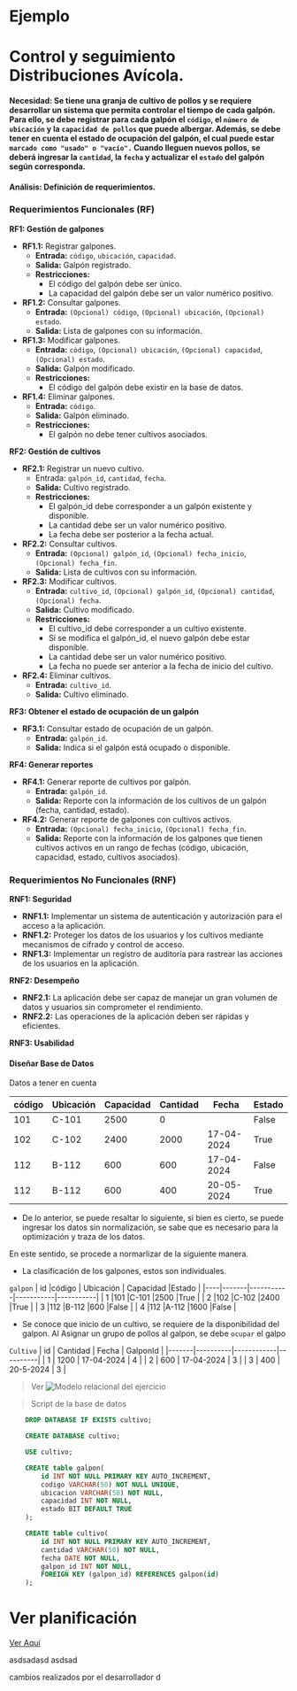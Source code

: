 # Ejemplo

# Control y seguimiento Distribuciones Avícola. 

#### Necesidad:  Se tiene una granja de cultivo de pollos y se requiere desarrollar un sistema que permita controlar el tiempo de cada galpón. Para ello, se debe registrar para cada galpón el `código`, el `número de ubicación` y la `capacidad de pollos` que puede albergar. Además, se debe tener en cuenta el estado de ocupación del galpón, el cual puede estar `marcado como "usado" o "vacío".` Cuando lleguen nuevos pollos, se deberá ingresar la `cantidad`, la `fecha` y actualizar el `estado` del galpón según corresponda.

#### Análisis: Definición de requerimientos.

### Requerimientos Funcionales (RF)

**RF1: Gestión de galpones**

* **RF1.1:** Registrar galpones.
    * **Entrada:** `código`, `ubicación`, `capacidad`.
    * **Salida:** Galpón registrado.
    * **Restricciones:**
        * El código del galpón debe ser único.
        * La capacidad del galpón debe ser un valor numérico positivo.
* **RF1.2:** Consultar galpones.
    * **Entrada:** `(Opcional) código`, `(Opcional) ubicación`, `(Opcional) estado`.
    * **Salida:** Lista de galpones con su información.
* **RF1.3:** Modificar galpones.
    * **Entrada:** `código`, `(Opcional) ubicación`, `(Opcional) capacidad`, `(Opcional) estado`.
    * **Salida:** Galpón modificado.
    * **Restricciones:**
        * El código del galpón debe existir en la base de datos.
* **RF1.4:** Eliminar galpones.
    * **Entrada:** `código`.
    * **Salida:** Galpón eliminado.
    * **Restricciones:**
        * El galpón no debe tener cultivos asociados.

**RF2: Gestión de cultivos**

* **RF2.1:** Registrar un nuevo cultivo.
    * Entrada: `galpón_id`, `cantidad`, `fecha`.
    * **Salida:** Cultivo registrado.
    * **Restricciones:**
        * El galpón_id debe corresponder a un galpón existente y disponible.
        * La cantidad debe ser un valor numérico positivo.
        * La fecha debe ser posterior a la fecha actual.
* **RF2.2:** Consultar cultivos.
    * **Entrada:** `(Opcional) galpón_id`, `(Opcional) fecha_inicio`, `(Opcional) fecha_fin`.
    * **Salida:** Lista de cultivos con su información.
* **RF2.3:** Modificar cultivos.
    * **Entrada:** `cultivo_id`, `(Opcional) galpón_id`, `(Opcional) cantidad`, `(Opcional) fecha`.
    * **Salida:** Cultivo modificado.
    * **Restricciones:**
        * El cultivo_id debe corresponder a un cultivo existente.
        * Si se modifica el galpón_id, el nuevo galpón debe estar disponible.
        * La cantidad debe ser un valor numérico positivo.
        * La fecha no puede ser anterior a la fecha de inicio del cultivo.
* **RF2.4:** Eliminar cultivos.
    * **Entrada:** `cultivo_id`.
    * **Salida:** Cultivo eliminado.

**RF3: Obtener el estado de ocupación de un galpón**

* **RF3.1:** Consultar estado de ocupación de un galpón.
    * **Entrada:** `galpón_id`.
    * **Salida:** Indica si el galpón está ocupado o disponible.

**RF4: Generar reportes**

* **RF4.1:** Generar reporte de cultivos por galpón.
    * **Entrada:** `galpón_id`.
    * **Salida:** Reporte con la información de los cultivos de un galpón (fecha, cantidad, estado).
* **RF4.2:** Generar reporte de galpones con cultivos activos.
    * **Entrada:** `(Opcional) fecha_inicio`, `(Opcional) fecha_fin`.
    * **Salida:** Reporte con la información de los galpones que tienen cultivos activos en un rango de fechas (código, ubicación, capacidad, estado, cultivos asociados).

### Requerimientos No Funcionales (RNF)

**RNF1: Seguridad**

* **RNF1.1:** Implementar un sistema de autenticación y autorización para el acceso a la aplicación.
* **RNF1.2:** Proteger los datos de los usuarios y los cultivos mediante mecanismos de cifrado y control de acceso.
* **RNF1.3:** Implementar un registro de auditoría para rastrear las acciones de los usuarios en la aplicación.

**RNF2: Desempeño**

* **RNF2.1:** La aplicación debe ser capaz de manejar un gran volumen de datos y usuarios sin comprometer el rendimiento.
* **RNF2.2:** Las operaciones de la aplicación deben ser rápidas y eficientes.

**RNF3: Usabilidad**

#### Diseñar Base de Datos
Datos a tener en cuenta

| código | Ubicación | Capacidad | Cantidad |  Fecha   | Estado |
|--------|-----------|-----------|----------|----------|--------|
| 101    |C-101      |2500       |0         |          | False  |
| 102    |C-102      |2400       |2000      |17-04-2024| True   |
| 112    |B-112      |600        |600       |17-04-2024| False  |
| 112    |B-112      |600        |400       |20-05-2024| True   |

* De lo anterior, se puede resaltar lo siguiente, si bien es cierto, se puede ingresar los datos sin normalización, se sabe que es necesario para la optimización y traza de los datos. 

En este sentido, se procede a normarlizar de la siguiente manera. 

* La clasificación de los galpones, estos son individuales. 

`galpon`
| id |código | Ubicación | Capacidad |Estado     |
|----|-------|-----------|-----------|-----------|
|  1 |101    |C-101      |2500       |True       |
|  2 |102    |C-102      |2400       |True       |
|  3 |112    |B-112      |600        |False      |
|  4 |112    |A-112      |1600       |False      |

* Se conoce que inicio de un cultivo, se requiere de la disponibilidad del galpon. Al Asignar un grupo de pollos al galpon, se debe `ocupar` el galpo  

`Cultivo`
| id    | Cantidad |  Fecha     | GalponId | 
|-------|----------|------------|----------|
|   1   | 1200     | 17-04-2024 |   4      |
|   2   | 600      | 17-04-2024 |   3      |
|   3   | 400      | 20-5-2024  |   3      |


> Ver
![Modelo relacional del ejercicio](jo/base.png)
        
> Script de la base de datos
```sql
    DROP DATABASE IF EXISTS cultivo;

    CREATE DATABASE cultivo;

    USE cultivo;

    CREATE table galpon(
        id INT NOT NULL PRIMARY KEY AUTO_INCREMENT,
        codigo VARCHAR(50) NOT NULL UNIQUE,
        ubicacion VARCHAR(50) NOT NULL,
        capacidad INT NOT NULL,
        estado BIT DEFAULT TRUE
    ); 

    CREATE table cultivo(
        id INT NOT NULL PRIMARY KEY AUTO_INCREMENT,
        cantidad VARCHAR(50) NOT NULL,
        fecha DATE NOT NULL,
        galpon_id INT NOT NULL,
        FOREIGN KEY (galpon_id) REFERENCES galpon(id)
    ); 
```
# Ver planificación 
[Ver Aquí](https://trello.com/b/gOEix3Zs/control-y-seguimiento-distribuciones-avicola)


asdsadasd
asdsad
 
 cambios realizados por el desarrollador d 